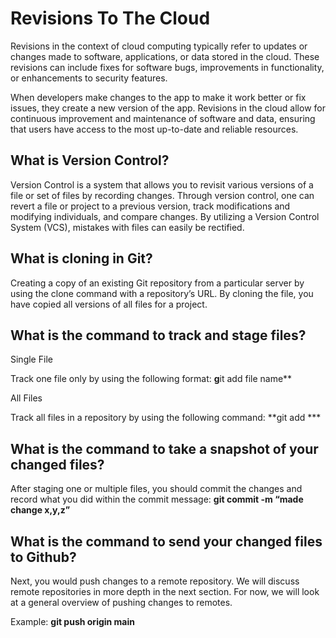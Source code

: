 # Revisions To The Cloud

Revisions in the context of cloud computing typically refer to updates or changes made to software, applications, or data stored in the cloud. These revisions can include fixes for software bugs, improvements in functionality, or enhancements to security features.

When developers make changes to the app to make it work better or fix issues, they create a new version of the app. Revisions in the cloud allow for continuous improvement and maintenance of software and data, ensuring that users have access to the most up-to-date and reliable resources.

## What is Version Control?

Version Control is a system that allows you to revisit various versions of a file or set of files by recording changes. Through version control, one can revert a file or project to a previous version, track modifications and modifying individuals, and compare changes. By utilizing a Version Control System (VCS), mistakes with files can easily be rectified.

## What is cloning in Git?

Creating a copy of an existing Git repository from a particular server by using the clone command with a repository’s URL. By cloning the file, you have copied all versions of all files for a project.

## What is the command to track and stage files?

Single File

Track one file only by using the following format:
**g**it add file name**

All Files

Track all files in a repository by using the following command:
**git add ***

## What is the command to take a snapshot of your changed files?

After staging one or multiple files, you should commit the changes and record what you did within the commit message:
**git commit -m “made change x,y,z”**

## What is the command to send your changed files to Github?

Next, you would push changes to a remote repository. We will discuss remote repositories in more depth in the next section. For now, we will look at a general overview of pushing changes to remotes.

Example:
**git push origin main**
